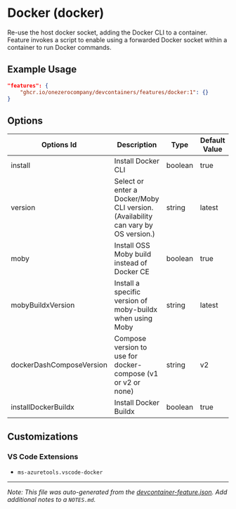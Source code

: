 
# Docker (docker)

Re-use the host docker socket, adding the Docker CLI to a container. Feature invokes a script to enable using a forwarded Docker socket within a container to run Docker commands.

## Example Usage

```json
"features": {
    "ghcr.io/onezerocompany/devcontainers/features/docker:1": {}
}
```

## Options

| Options Id | Description | Type | Default Value |
|-----|-----|-----|-----|
| install | Install Docker CLI | boolean | true |
| version | Select or enter a Docker/Moby CLI version. (Availability can vary by OS version.) | string | latest |
| moby | Install OSS Moby build instead of Docker CE | boolean | true |
| mobyBuildxVersion | Install a specific version of moby-buildx when using Moby | string | latest |
| dockerDashComposeVersion | Compose version to use for docker-compose (v1 or v2 or none) | string | v2 |
| installDockerBuildx | Install Docker Buildx | boolean | true |

## Customizations

### VS Code Extensions

- `ms-azuretools.vscode-docker`



---

_Note: This file was auto-generated from the [devcontainer-feature.json](devcontainer-feature.json).  Add additional notes to a `NOTES.md`._
